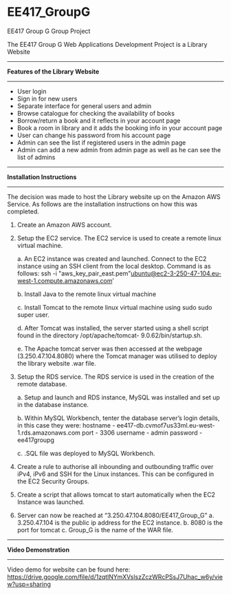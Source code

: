 # EE417_GroupG
EE417 Group G Group Project

The EE417 Group G Web Applications Development Project is a Library Website

***********************************
**Features of the Library Website**
***********************************
 - User login
 - Sign in for new users
 - Separate interface for general users and admin 
 - Browse catalogue for checking the availability of books
 - Borrow/return a book and it reflects in your account page
 - Book a room in library and it adds the booking info in your account page
 - User can change his password from his account page
 - Admin can see the list if registered users in the admin page
 - Admin can add a new admin from admin page as well as he can see the list of admins

*****************************
**Installation Instructions**
*****************************
The decision was made to host the Library website up on the Amazon AWS Service. As follows are the installation instructions on how this was completed.

1. Create an Amazon AWS account.

2. Setup the EC2 service. The EC2 service is used to create a remote linux virtual machine.

   a. An EC2 instance was created and launched. Connect to the EC2 instance using an SSH client from the local desktop.           Command is as follows:
      ssh -i 
      "aws_key_pair_east.pem"ubuntu@ec2-3-250-47-104.eu-west-1.compute.amazonaws.com’

   b. Install Java to the remote linux virtual machine
   
   c. Install Tomcat to the remote linux virtual machine using sudo sudo super user.

   d. After Tomcat was installed, the server started using a shell script found in the directory /opt/apache/tomcat-             9.0.62/bin/startup.sh.
   
   e. The Apache tomcat server was then accessed at the webpage (3.250.47.104.8080) where the Tomcat manager was utilised         to deploy the library website .war file.

3. Setup the RDS service. The RDS service is used in the creation of the remote database.

   a. Setup and launch and RDS instance, MySQL was installed and set up in the database instance.

   b. Within MySQL Workbench, tenter the database server’s login details, in this case they were: 
      hostname - ee417-db.cvmof7us33ml.eu-west-1.rds.amazonaws.com
      port - 3306
      username - admin
      password - ee417groupg 

   c. .SQL file was deployed to MySQL Workbench.

4. Create a rule to authorise all inbounding and outbounding traffic over iPv4, iPv6 and SSH for the Linux instances. This    can be configured in the EC2 Security Groups.

5. Create a script that allows tomcat to start automatically when the EC2 Instance was launched.

6. Server can now be reached at “3.250.47.104.8080/EE417_Group_G”
   a. 3.250.47.104 is the public ip address for the EC2 instance.
   b. 8080 is the port for tomcat
   c. Group_G is the name of the WAR file.
   
***********************
**Video Demonstration**
***********************

Video demo for website can be found here: https://drive.google.com/file/d/1zqtlNYmXVslszZczWRcPSsJ7Uhac_w6y/view?usp=sharing


   


